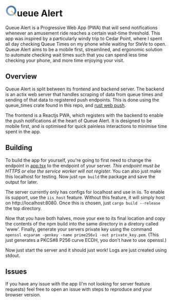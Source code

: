 # **![Q](https://github.com/andyblarblar/queue_alert/blob/master/queue_alert_frontend/app/public/icons/android-icon-36x36.png)ueue Alert**
Queue Alert is a Progressive Web App (PWA) that will send notifications whenever an amusement ride reaches a certain wait-time threshold. 
This app was inspired by a particularly windy trip to Cedar Point, where I spent all day checking Queue Times on my phone while waiting for SteVe to open. 
Queue Alert aims to be a mobile first, streamlined, and ergonomic solution to automate checking wait times such that you can spend less time checking your phone, 
and more time enjoying your visit.

## Overview
Queue Alert is split between its frontend and backend server. The backend is an actix web server that handles scraping of data from queue times and sending of that data to registered
push endpoints. This is done using the queue_times crate found in this repo, and [rust web push](https://github.com/pimeys/rust-web-push).

The frontend is a Reactjs PWA, which registers with the backend to enable the push notifications at the heart of Queue Alert. It is designed to be mobile first, and is optimised
for quick painless interactions to minimise time spent in the app. 

## Building
To build the app for yourself, you're going to first need to change the endpoint in [app.tsx](https://github.com/andyblarblar/queue_alert/blob/206a423645503f2500622e37cb44984b6f9a7f6b/queue_alert_frontend/app/src/App.tsx#L72)
to the endpoint of your server. *This endpoint must be HTTPS or else the service worker will not register.* You can also just make this localhost for testing.
Now just `npm build` the package and save the output for later.

The server currently only has configs for localhost and use in iis. To enable iis support, use the `iis_host` feature. Without this feature, it will simply host on http://localhost:8080.
Once this is chosen, just `cargo build --release` the top directory. 

Now that you have both halves, move your exe to its final location and copy the contents of the npm build into the same directory in a diretory called 'www'.
Finally, generate your servers private key using the command `openssl ecparam -genkey -name prime256v1 -out private_key.pem`. (This just generates a PKCS#8 P256 curve ECDH, you don't have to use openssl.)

Now just start the server and it should just work! Logs are just created using stdout.

## Issues
If you have any issue with the app (I'm not looking for server feature requests) feel free to open an issue with steps to reproduce and your browser version. 

